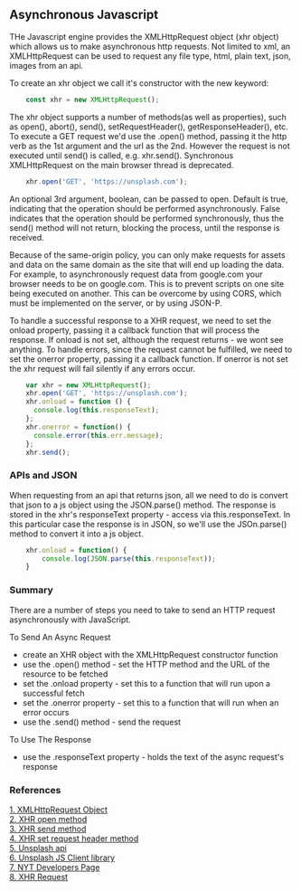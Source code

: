 ## Asynchronous Javascript

THe Javascript engine provides the XMLHttpRequest object (xhr object) which allows us to make asynchronous http requests. Not limited to xml, an XMLHttpRequest can be used to request any file type, html, plain text, json, images from an api.

To create an xhr object we call it's constructor with the new keyword:

```javascript
    const xhr = new XMLHttpRequest();
```

The xhr object supports a number of methods(as well as properties), such as open(), abort(), send(), setRequestHeader(), getResponseHeader(), etc. To execute a GET request we'd use the .open() method, passing it the http verb as the 1st argument and the url as the 2nd. However the request is not executed until send() is called, e.g. xhr.send(). Synchronous XMLHttpRequest on the main browser thread is deprecated.

```javascript
    xhr.open('GET', 'https://unsplash.com');
```

An optional 3rd argument, boolean, can be passed to open. Default is true, indicating that the operation should be performed asynchronously. False indicates that the operation should be performed synchronously, thus the send() method will not return, blocking the process, until the response is received. 

Because of the same-origin policy, you can only make requests for assets and data on the same domain as the site that will end up loading the data. For example, to asynchronously request data from google.com your browser needs to be on google.com. This is to prevent scripts on one site being executed on another. This can be overcome by using CORS, which must be implemented on the server, or by using JSON-P.

To handle a successful response to a XHR request, we need to set the onload property, passing it a callback function that will process the response. If onload is not set, although the request returns - we wont see anything. To handle errors, since the request cannot be fulfilled, we need to set the onerror property, passing it a callback function. If onerror is not set the xhr request will fail silently if any errors occur.


```javascript
    var xhr = new XMLHttpRequest();
    xhr.open('GET', 'https://unsplash.com');
    xhr.onload = function () {
      console.log(this.responseText);
    };
    xhr.onerror = function() { 
      console.error(this.err.message);
    };
    xhr.send();
```

### APIs and JSON

When requesting from an api that returns json, all we need to do is convert that json to a js object using the JSON.parse() method. The response is stored in the xhr's responseText property - access via this.responseText. In this particular case the response is in JSON, so we'll use the JSOn.parse() method to convert it into a js object.


```javascript
    xhr.onload = function() {
        console.log(JSON.parse(this.responseText));
    }
```



### Summary

There are a number of steps you need to take to send an HTTP request asynchronously with JavaScript.

To Send An Async Request
 * create an XHR object with the XMLHttpRequest constructor function
 * use the .open() method - set the HTTP method and the URL of the resource to be fetched
 * set the .onload property - set this to a function that will run upon a successful fetch
 * set the .onerror property - set this to a function that will run when an error occurs
 * use the .send() method - send the request

To Use The Response
 * use the .responseText property - holds the text of the async request's response


### References

[1. XMLHttpRequest Object](https://developer.mozilla.org/en-US/docs/Web/API/XMLHttpRequest)  
[2. XHR open method](https://developer.mozilla.org/en-US/docs/Web/API/XMLHttpRequest/open)  
[3. XHR send method](https://developer.mozilla.org/en-US/docs/Web/API/XMLHttpRequest/send)  
[4. XHR set request header method](https://developer.mozilla.org/en-US/docs/Web/API/XMLHttpRequest/setRequestHeader)  
[5. Unsplash api](https://unsplash.com/developers)  
[6. Unsplash JS Client library](https://github.com/unsplash/unsplash-js)  
[7. NYT Developers Page](https://developer.nytimes.com/)  
[8. XHR Request](https://www.html5rocks.com/en/tutorials/file/xhr2/)  
